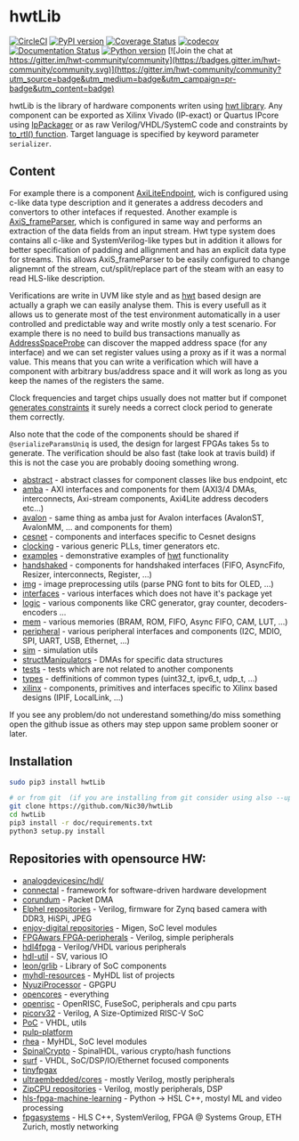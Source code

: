 # hwtLib
[![CircleCI](https://circleci.com/gh/Nic30/hwtLib.svg?style=svg)](https://circleci.com/gh/Nic30/hwtLib)
[![PyPI version](https://badge.fury.io/py/hwtLib.svg)](http://badge.fury.io/py/hwtLib)
[![Coverage Status](https://coveralls.io/repos/github/Nic30/hwtLib/badge.svg?branch=master)](https://coveralls.io/github/Nic30/hwtLib?branch=master)
[![codecov](https://codecov.io/gh/Nic30/hwtLib/branch/master/graph/badge.svg)](https://codecov.io/gh/Nic30/hwtLib)
[![Documentation Status](https://readthedocs.org/projects/hwtlib/badge/?version=latest)](http://hwtlib.readthedocs.io/en/latest/?badge=latest)
[![Python version](https://img.shields.io/pypi/pyversions/hwtLib.svg)](https://img.shields.io/pypi/pyversions/hwtLib.svg)
[![Join the chat at https://gitter.im/hwt-community/community](https://badges.gitter.im/hwt-community/community.svg)](https://gitter.im/hwt-community/community?utm_source=badge&utm_medium=badge&utm_campaign=pr-badge&utm_content=badge)


hwtLib is the library of hardware components writen using [hwt library](https://github.com/Nic30/hwt).
Any component can be exported as Xilinx Vivado (IP-exact) or Quartus IPcore using [IpPackager](https://github.com/Nic30/hwtLib/blob/master/hwtLib/examples/simple_ip.py#L26) or as raw Verilog/VHDL/SystemC code and constraints by [to_rtl() function](https://github.com/Nic30/hwtLib/blob/master/hwtLib/examples/showcase0.py#L256). Target language is specified by keyword parameter `serializer`.


## Content

For example there is a component [AxiLiteEndpoint](https://github.com/Nic30/hwtLib/blob/master/hwtLib/amba/axiLite_comp/endpoint.py#L185), wich is configured using c-like data type description and it generates a address decoders and convertors to other intefaces if requested.
Another example is [AxiS_frameParser](https://github.com/Nic30/hwtLib/blob/master/hwtLib/amba/axis_comp/frame_parser/_parser.py#L438), which is configured in same way and performs an extraction of the data fields from an input stream. Hwt type system does contains all c-like and SystemVerilog-like types but in addition it allows for better specification of padding and allignment and has an explicit data type for streams. This allows AxiS_frameParser to be easily configured to change alignemnt of the stream, cut/split/replace part of the steam with an easy to read HLS-like description.

Verifications are write in UVM like style and as [hwt](https://github.com/Nic30/hwt) based design are actually a graph we can easily analyse them.
This is every usefull as it allows us to generate most of the test environment automatically in a user controlled and predictable way and write mostly only a test scenario. For example there is no need to build bus transactions manually as [AddressSpaceProbe](https://github.com/Nic30/hwtLib/blob/master/hwtLib/abstract/discoverAddressSpace.py#L47) can discover the mapped address space (for any interface) and we can set register values using a proxy as if it was a normal value.
This means that you can write a verification which will have a component with arbitrary bus/address space and it will work as long as you keep the names of the registers the same.

Clock frequencies and target chips usually does not matter but if componet [generates constraints](https://github.com/Nic30/hwtLib/blob/master/hwtLib/handshaked/cdc.py#L154) it surely needs a correct clock period to generate them correctly.

Also note that the code of the components should be shared if `@serializeParamsUniq` is used, the design for largest FPGAs takes 5s to generate. The verification should be also fast (take look at travis build) if this is not the case you are probably dooing something wrong.

* [abstract](https://github.com/Nic30/hwtLib/tree/master/hwtLib/abstract) - abstract classes for component classes like bus endpoint, etc
* [amba](https://github.com/Nic30/hwtLib/tree/master/hwtLib/amba) - AXI interfaces and components for them (AXI3/4 DMAs, interconnects, Axi-stream components, Axi4Lite address decoders etc...)
* [avalon](https://github.com/Nic30/hwtLib/tree/master/hwtLib/avalon) - same thing as amba just for Avalon interfaces (AvalonST, AvalonMM, ... and components for them)
* [cesnet](https://github.com/Nic30/hwtLib/tree/master/hwtLib/cesnet) - components and interfaces specific to Cesnet designs
* [clocking](https://github.com/Nic30/hwtLib/tree/master/hwtLib/clocking) - various generic PLLs, timer generators etc.
* [examples](https://github.com/Nic30/hwtLib/tree/master/hwtLib/examples) - demonstrative examples of [hwt](https://github.com/Nic30/hwt/) functionality
* [handshaked](https://github.com/Nic30/hwtLib/tree/master/hwtLib/handshaked) - components for handshaked interfaces (FIFO, AsyncFifo, Resizer, interconnects, Register, ...)
* [img](https://github.com/Nic30/hwtLib/tree/master/hwtLib/img) - image preprocessing utils (parse PNG font to bits for OLED, ...)
* [interfaces](https://github.com/Nic30/hwtLib/tree/master/hwtLib/interfaces) - various interfaces which does not have it's package yet
* [logic](https://github.com/Nic30/hwtLib/tree/master/hwtLib/logic) - various components like CRC generator, gray counter, decoders-encoders ...
* [mem](https://github.com/Nic30/hwtLib/tree/master/hwtLib/mem) - various memories (BRAM, ROM, FIFO, Async FIFO, CAM, LUT, ...)
* [peripheral](https://github.com/Nic30/hwtLib/tree/master/hwtLib/peripheral) - various peripheral interfaces and components (I2C, MDIO, SPI, UART, USB, Ethernet, ...)
* [sim](https://github.com/Nic30/hwtLib/tree/master/hwtLib/sim) - simulation utils
* [structManipulators](https://github.com/Nic30/hwtLib/tree/master/hwtLib/structManipulators) - DMAs for specific data structures
* [tests](https://github.com/Nic30/hwtLib/tree/master/hwtLib/tests) - tests which are not related to another components
* [types](https://github.com/Nic30/hwtLib/tree/master/hwtLib/types) - deffinitions of common types (uint32_t, ipv6_t, udp_t, ...)
* [xilinx](https://github.com/Nic30/hwtLib/tree/master/hwtLib/xilinx) - components, primitives and interfaces specific to Xilinx based designs (IPIF, LocalLink, ...)

If you see any problem/do not underestand something/do miss something open the github issue as others may step uppon same problem sooner or later.


## Installation
``` bash
sudo pip3 install hwtLib

# or from git  (if you are installing from git consider using also --update option)
git clone https://github.com/Nic30/hwtLib
cd hwtLib
pip3 install -r doc/requirements.txt
python3 setup.py install
```


## Repositories with opensource HW:

* [analogdevicesinc/hdl/](https://github.com/analogdevicesinc/hdl/)
* [connectal](https://github.com/cambridgehackers/connectal) - framework for software-driven hardware development
* [corundum](https://github.com/ucsdsysnet/corundum) - Packet DMA
* [Elphel repositories](https://git.elphel.com/Elphel?page=1) - Verilog, firmware for Zynq based camera with DDR3, HiSPi, JPEG
* [enjoy-digital repositories](https://github.com/enjoy-digital?tab=repositories) - Migen, SoC level modules
* [FPGAwars FPGA-peripherals](https://github.com/FPGAwars/FPGA-peripherals) - Verilog, simple peripherals
* [hdl4fpga](https://github.com/hdl4fpga/hdl4fpga) - Verilog/VHDL various peripherals
* [hdl-util](https://github.com/hdl-util) - SV, various IO
* [leon/grlib](https://www.gaisler.com/index.php/downloads/leongrlib) - Library of SoC components
* [myhdl-resources](https://github.com/xesscorp/myhdl-resources) - MyHDL list of projects
* [NyuziProcessor](https://github.com/jbush001/NyuziProcessor) - GPGPU
* [opencores](https://opencores.org/) - everything
* [openrisc](https://github.com/openrisc) - OpenRISC, FuseSoC, peripherals and cpu parts
* [picorv32](https://github.com/cliffordwolf/picorv32) - Verilog, A Size-Optimized RISC-V SoC
* [PoC](https://github.com/VLSI-EDA/PoC) - VHDL, utils
* [pulp-platform](https://github.com/pulp-platform)
* [rhea](https://github.com/cfelton/rhea) - MyHDL, SoC level modules
* [SpinalCrypto](https://github.com/SpinalHDL/SpinalCrypto) - SpinalHDL, various crypto/hash functions
* [surf](https://github.com/slaclab/surf) - VHDL, SoC/DSP/IO/Ethernet focused components
* [tinyfpgax](https://github.com/tinyfpga)
* [ultraembedded/cores](https://github.com/ultraembedded/cores) - mostly Verilog, mostly peripherals
* [ZipCPU repositories](https://github.com/ZipCPU?tab=repositories) - Verilog, mostly peripherals, DSP
* [hls-fpga-machine-learning](https://github.com/hls-fpga-machine-learning) - Python -> HSL C++, mostyl ML and video processing
* [fpgasystems](https://github.com/fpgasystems) - HLS C++, SystemVerilog, FPGA @ Systems Group, ETH Zurich, mostly networking


